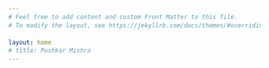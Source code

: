 ```yaml
---
# Feel free to add content and custom Front Matter to this file.
# To modify the layout, see https://jekyllrb.com/docs/themes/#overriding-theme-defaults

layout: home
# title: Pushkar Mishra
---
```


<html lang="en">
<title>Pushkar Mishra | Google DeepMind</title>
<head>
    <meta charset="UTF-8">
    <meta name="viewport" content="width=device-width, initial-scale=1.0">
    <style>
        body {
            font-family: -apple-system, BlinkMacSystemFont, 'Segoe UI', Roboto, Oxygen, Ubuntu, sans-serif;
            margin: 0 auto;
            color: #333;
        }
        
        .header {
            display: grid;
            grid-template-columns: 2fr 1fr;
            gap: 25px;
            margin-bottom: 40px;
        }
        
        .profile-info h1 {
            font-size: 2.5em;
            margin: 0;
            color: #2d3748;
        }
        
        .profile-info .subtitle {
            color: #718096;
            font-size: 1.1em;
            margin: 10px 0 20px 0;
            text-transform: uppercase;
            letter-spacing: 0.5px;
        }
        
        .profile-image {
            max-width: 100%;
            height: auto;
            border-radius: 4px;
        }
        
        .google-scholar {
            display: inline-flex;
            align-items: center;
            padding: 12px 24px;
            background: #fff;
            border: 1px solid #e2e8f0;
            border-radius: 8px;
            text-decoration: none;
            color: #2d3748;
            font-weight: 500;
            margin-bottom: 40px;
        }
        
        .google-scholar svg {
            margin-left: 8px;
        }
        
        .section-title {
            color: #718096;
            font-size: 1.5em;
            margin: 30px 0 20px 0;
        }
        
        .research-areas {
            display: grid;
            grid-template-columns: repeat(3, 1fr);
            gap: 20px;
            margin-bottom: 40px;
        }
        
        .research-area {
            padding: 20px;
            color: white;
            border-radius: 8px;
            font-weight: 500;
        }
        
        .generative-ai {
            background: #1a1b3b;
        }
        
        .core-ml {
            background: #582f1c;
        }
        
        .nlp {
            background: #1f3937;
        }
    </style>
</head>
<body>
    <div class="header">
        <div class="profile-info">
            <h1>Pushkar Mishra</h1>
            <div class="subtitle">Lead AI Researcher | Google DeepMind</div>
            <p>Pushkar Mishra is a Lead AI researcher at Google DeepMind. His research interests include Generative AI, Core Machine Learning, and Natural Language Processing.</p>
        </div>
        <img src="assets/Pushkar_Mishra.jpg" alt="Pushkar Mishra" class="profile-image">
    </div>

    <a href="https://scholar.google.com/citations?user=bVcZ1qkAAAAJ" class="google-scholar" target="_blank">
        Google Scholar
        <svg width="20" height="20" viewBox="0 0 20 20" fill="none" xmlns="https://www.w3.org/2000/svg">
            <path d="M5 10H15M15 10L10 5M15 10L10 15" stroke="currentColor" stroke-width="2" stroke-linecap="round" stroke-linejoin="round"/>
        </svg>
    </a>

    <h2 class="section-title">Research Areas</h2>
    <div class="research-areas">
        <div class="research-area generative-ai">Generative AI</div>
        <div class="research-area core-ml">Core Machine Learning</div>
        <div class="research-area nlp">Natural Language Processing (NLP)</div>
    </div>
</body>
</html>